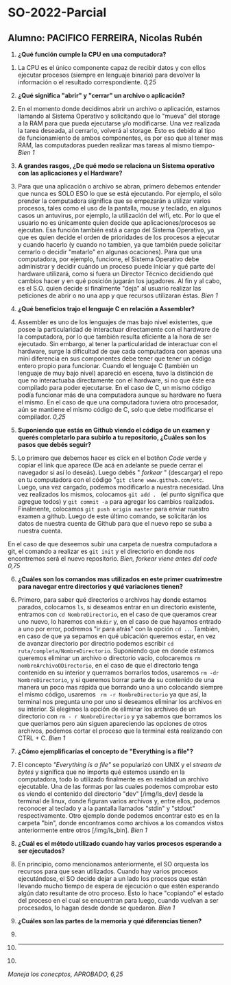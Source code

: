 # SO-2022-Parcial
## Alumno: PACIFICO FERREIRA, Nicolas Rubén

1) **¿Qué función cumple la CPU en una computadora?**

1. La CPU es el único componente capaz de recibir datos y con ellos ejecutar procesos (siempre en lenguaje binario) para devolver la información o el resultado correspondiente.
*0,25*

2) **¿Qué significa "abrir" y "cerrar" un archivo o aplicación?**

2. En el momento donde decidimos abrir un archivo o aplicación, estamos llamando al Sistema Operativo y solicitando que lo "mueva" del storage a la RAM para que pueda ejecutarse y/o modificarse. Una vez realizada la tarea deseada, al cerrarlo, volverá al storage. Ésto es debido al tipo de funcionamiento de ambos componentes, es por eso que al tener mas RAM, las computadoras pueden realizar mas tareas al mismo tiempo-
*Bien 1*

3) **A grandes rasgos, ¿De qué modo se relaciona un Sistema operativo con las aplicaciones y el Hardware?**

3. Para que una aplicación o archivo se abran, primero debemos entender que nunca es SOLO ESO lo que se está ejecutando. Por ejemplo, el sólo prender la computadora significa que se empezarán a utilizar varios procesos, tales como el uso de la pantalla, mouse y teclado, en algunos casos un antuvirus, por ejemplo, la utilización del wifi, etc. Por lo que el usuario no es únicamente quien decide que aplicaciones/procesos se ejecutan. Esa función también está a cargo del Sistema Operativo, ya que es quien decide el orden de prioridades de los procesos a ejecutar y cuando hacerlo (y cuando no tambien, ya que también puede solicitar cerrarlo o decidir "matarlo" en algunas ocaciones). Para que una computadora, por ejemplo, funcione, el Sistema Operativo debe administrar y decidir cuándo un proceso puede iniciar y qué parte del hardware utilizará, como si fuera un Director Técnico decidiendo qué cambios hacer y en qué posición jugarán los jugadores. Al fin y al cabo, es el S.O. quien decide si finalmente "deja" al usuario realizar las peticiones de abrir o no una app y que recursos utilizaran éstas.
*Bien 1*

4) **¿Qué beneficios trajo el lenguaje C en relación a Assembler?**

4. Assembler es uno de los lenguajes de mas bajo nivel existentes, que posee la particularidad de interactuar directamente con el hardware de la computadora, por lo que también resulta eficiente a la hora de ser ejecutado. Sin embargo, al tener la particularidad de interactuar con el hardware, surge la dificultad de que cada computadora con apenas una mini diferencia en sus componentes debe tener que tener un código entero propio para funcionar. Cuando el lenguaje C (también un lenguaje de muy bajo nivel) apareció en escena, tuvo la distinción de que no interactuaba directamente con el hardware, si no que éste era compilado para poder ejecutarse. En el caso de C, un mismo código podía funcionar más de una computadora aunque su hardware no fuera el mismo. En el caso de que una computadora tuviera otro procesador, aún se mantiene el mismo código de C, solo que debe modificarse el compilador.
*0,25*

5) **Suponiendo que estás en Github viendo el código de un examen y querés completarlo para subirlo a tu repositorio, ¿Cuáles son los pasos que debés seguir?**

5. Lo primero que debemos hacer es click en el botñon *Code* verde y copiar el link que aparece (De acá en adelante se puede cerrar el navegador si así lo deseás). Luego debés " *forkear* " (descargar) el repo en tu computadora con el código "```git clone www.github.com/etc```. Luego, una vez cargado, podemos modificarlo a nuestra necesidad. Una vez realizados los mismos, colocamos ```git add . ``` (el punto significa que agregue todos) y ``` git commit -a ``` para agregar los cambios realizados. Finalmente, colocamos ``` git push origin master ``` para enviar nuestro examen a github. Luego de este último comando, se solicitarán los datos de nuestra cuenta de Github para que el nuevo repo se suba a nuestra cuenta.

En el caso de que deseemos subir una carpeta de nuestra computadora a git, el comando a realizar es ``` git init ``` y el directorio en donde nos encontremos será el nuevo repositorio.
*Bien, forkear viene antes del code 0,75*

6) **¿Cuáles son los comandos mas utilizados en este primer cuatrimestre para navegar entre directorios y qué variaciones tienen?**

6. Primero, para saber qué directorios o archivos hay donde estamos parados, colocamos ``` ls ```, si deseamos entrar en un directorio existente, entramos con ``` cd NombreDirectorio ```, en el caso de que queramos crear uno nuevo, lo haremos con ``` mkdir ``` y, en el caso de que hayamos entrado a uno por error, podremos "ir para atrás" con la opción ``` cd .. ```. También, en caso de que ya sepamos en qué ubicación queremos estar, en vez de avanzar directorio por directrio podemos escribir ``` cd ruta/completa/NombreDirectorio ```. Suponiendo que en donde estamos queremos eliminar un archivo o directorio vacío, colocaremos ``` rm nombreArchivoODirectorio ```, en el caso de que el directorio tenga contenido en su interior y querramos borrarlos todos, usaremos ``` rm -dr NombreDirectorio ```, y si queremos borrar parte de su contenido de una manera un poco mas rápida que borrando uno a uno colocando siempre el mismo código, usaremos ``` rm -r NombreDirectorio``` ya que así, la terminal nos pregunta uno por uno si deseamos eliminar los archivos en su interior. Si elegimos la opción de eliminar los archivos de un directorio con ``` rm - r NombreDirectorio ``` y ya sabemos que borramos los que queríamos pero aún siguen apareciendo las opciones de otros archivos, podemos cortar el proceso que la terminal está realizando con CTRL + C.
*Bien 1*

7) **¿Cómo ejemplificarías el concepto de "Everything is a file"?**

7. El concepto *"Everything is a file"* se popularizó con UNIX y el *stream de bytes* y significa que no importa qué estemos usando en la computadora, todo lo utilizado finalmente es en realidad un archivo ejecutable. Una de las formas por las cuales podemos comprobar esto es viendo el contenido del directorio "dev" [/img/ls_dev] desde la terminal de linux, donde figuran varios archivos y, entre ellos, podemos reconocer al teclado y a la pantalla llamados "stdin" y "stdout" respectivamente. Otro ejemplo donde podemos encontrar esto es en la carpeta "bin", donde encontramos como archivos a los comandos vistos anteriormente entre otros [/img/ls_bin].
*Bien 1*

8) **¿Cuál es el método utilizado cuando hay varios procesos esperando a ser ejecutados?**

8. En principio, como mencionamos anteriormente, el SO orquesta los recursos para que sean utilizados. Cuando hay varios procesos ejecutándose, el SO decide dejar a un lado los procesos que están llevando mucho tiempo de espera de ejecución o que estén esperando algún dato resultante de otro proceso. Ésto lo hace "copiando" el estado del proceso en el cual se encuentran para luego, cuando vuelvan a ser procesados, lo hagan desde donde se quedaron.
*Bien 1*

9) **¿Cuáles son las partes de la memoria y qué diferencias tienen?**

9.

10) ****

10.

*Maneja los conecptos, APROBADO, 6,25*